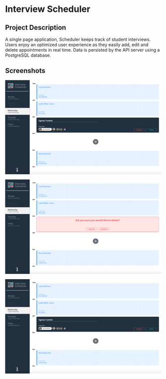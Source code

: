# Interview Scheduler

## Project Description

A single page application, Scheduler keeps track of student interviews. Users enjoy an optimized user experience as they easily add, edit and delete appointments in real time. Data is persisted by the API server using a PostgreSQL database.

## Screenshots

!["Appontment form, where users can create a new appointment or edit an existing one"](https://github.com/egenazturemis/scheduler/blob/master/docs/appointment-form.png?raw=true)

!["Users have to confirm when deleting an appointment"](https://github.com/egenazturemis/scheduler/blob/master/docs/confirm-delete.png?raw=true)

!["Users see a status update while their appointment is being created or deleted"](https://github.com/egenazturemis/scheduler/blob/master/docs/appointment-form.png?raw=true)